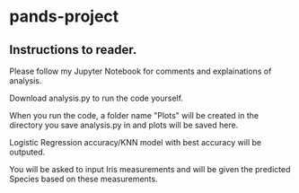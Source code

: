 # pands-project

## Instructions to reader. 

Please follow my Jupyter Notebook for comments and explainations of analysis. 

Download analysis.py to run the code yourself.

When you run the code, a folder name "Plots" will be created in the directory you save analysis.py in and plots will be saved here. 

Logistic Regression accuracy/KNN model with best accuracy will be outputed. 

You will be asked to input Iris measurements and will be given the predicted Species based on these measurements. 





